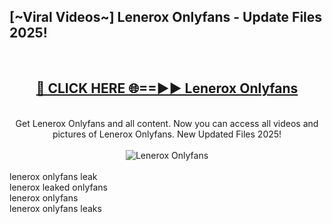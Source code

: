 <h2>[~Viral Videos~] Lenerox Onlyfans - Update Files 2025!</h2>
<br>
<div align="center">
<h2><a href="https://betterlinks.top/A2PfLJ" rel="nofollow">🔴 CLICK HERE 🌐==►► Lenerox Onlyfans</a></h2>
<br>
Get Lenerox Onlyfans and all content. Now you can access all videos and pictures of Lenerox Onlyfans. New Updated Files 2025!
<br>
<br>
<a href="https://betterlinks.top/A2PfLJ" rel="nofollow" data-target="animated-image.originalLink"><img src="https://i.ibb.co.com/WyWwxjT/player-gif2.gif" alt="Lenerox Onlyfans" style="max-width: 100%; display: inline-block;" data-target="animated-image.originalImage"></a>
</div>
<br>
lenerox onlyfans leak<br>
lenerox leaked onlyfans<br>
lenerox onlyfans<br>
lenerox onlyfans leaks